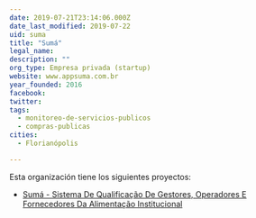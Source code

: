 ```yaml
---
date: 2019-07-21T23:14:06.000Z
date_last_modified: 2019-07-22
uid: suma
title: "Sumá"
legal_name: 
description: ""
org_type: Empresa privada (startup)
website: www.appsuma.com.br
year_founded: 2016
facebook: 
twitter: 
tags:
  - monitoreo-de-servicios-publicos
  - compras-publicas
cities: 
  - Florianópolis

---
```


Esta organización tiene los siguientes proyectos:

- [Sumá - Sistema De Qualificação De Gestores, Operadores E Fornecedores Da Alimentação Institucional](/proyectos/suma-sistema-de-qualificacão-de-gestores-operadores-e-fornecedores-da-alimentacão-institucional)
